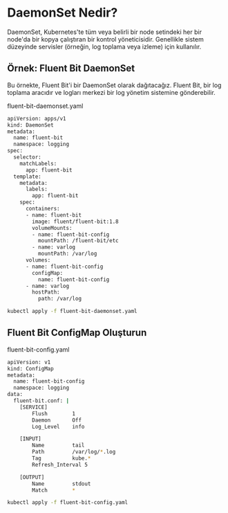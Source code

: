 # DaemonSet Nedir?
DaemonSet, Kubernetes'te tüm veya belirli bir node setindeki her bir node'da bir kopya çalıştıran bir kontrol yöneticisidir. Genellikle sistem düzeyinde servisler (örneğin, log toplama veya izleme) için kullanılır.

## Örnek: Fluent Bit DaemonSet
Bu örnekte, Fluent Bit'i bir DaemonSet olarak dağıtacağız. Fluent Bit, bir log toplama aracıdır ve logları merkezi bir log yönetim sistemine gönderebilir.

fluent-bit-daemonset.yaml
```bash 
apiVersion: apps/v1
kind: DaemonSet
metadata:
  name: fluent-bit
  namespace: logging
spec:
  selector:
    matchLabels:
      app: fluent-bit
  template:
    metadata:
      labels:
        app: fluent-bit
    spec:
      containers:
      - name: fluent-bit
        image: fluent/fluent-bit:1.8
        volumeMounts:
        - name: fluent-bit-config
          mountPath: /fluent-bit/etc
        - name: varlog
          mountPath: /var/log
      volumes:
      - name: fluent-bit-config
        configMap:
          name: fluent-bit-config
      - name: varlog
        hostPath:
          path: /var/log
```
```bash 
kubectl apply -f fluent-bit-daemonset.yaml
```
## Fluent Bit ConfigMap Oluşturun
fluent-bit-config.yaml
```bash 
apiVersion: v1
kind: ConfigMap
metadata:
  name: fluent-bit-config
  namespace: logging
data:
  fluent-bit.conf: |
    [SERVICE]
        Flush        1
        Daemon       Off
        Log_Level    info

    [INPUT]
        Name         tail
        Path         /var/log/*.log
        Tag          kube.*
        Refresh_Interval 5

    [OUTPUT]
        Name         stdout
        Match        *
``` 
```bash 
kubectl apply -f fluent-bit-config.yaml
```